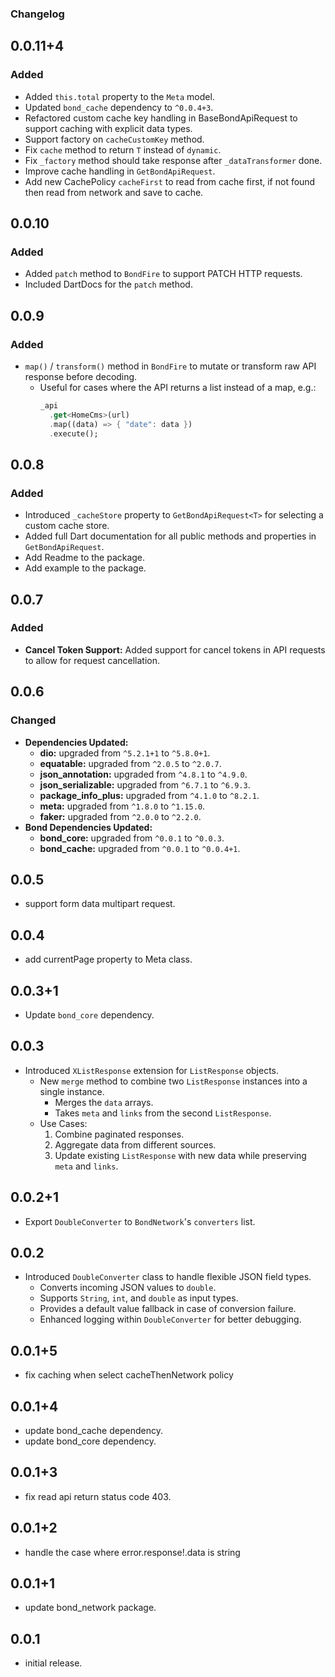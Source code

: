 ### Changelog

## 0.0.11+4
### Added
- Added `this.total` property to the `Meta` model.
- Updated `bond_cache` dependency to `^0.0.4+3`.
- Refactored custom cache key handling in BaseBondApiRequest to support caching with explicit data types.
- Support factory on `cacheCustomKey` method.
- Fix `cache` method to return `T` instead of `dynamic`.
- Fix `_factory` method should take response after `_dataTransformer` done.
- Improve cache handling in `GetBondApiRequest`.
- Add new CachePolicy `cacheFirst` to read from cache first, if not found then read from network and save to cache.

## 0.0.10
### Added
- Added `patch` method to `BondFire` to support PATCH HTTP requests.
- Included DartDocs for the `patch` method.


## 0.0.9
### Added
- `map()` / `transform()` method in `BondFire` to mutate or transform raw API response before decoding.
    - Useful for cases where the API returns a list instead of a map, e.g.:
      ```dart
      _api
        .get<HomeCms>(url)
        .map((data) => { "date": data })
        .execute();
      ```
      
## 0.0.8
### Added
- Introduced `_cacheStore` property to `GetBondApiRequest<T>` for selecting a custom cache store.
- Added full Dart documentation for all public methods and properties in `GetBondApiRequest`.
- Add Readme to the package.
- Add example to the package.

## 0.0.7
### Added
- **Cancel Token Support:** Added support for cancel tokens in API requests to allow for request cancellation.


## 0.0.6

### Changed
- **Dependencies Updated:**
    - **dio:** upgraded from `^5.2.1+1` to `^5.8.0+1`.
    - **equatable:** upgraded from `^2.0.5` to `^2.0.7`.
    - **json_annotation:** upgraded from `^4.8.1` to `^4.9.0`.
    - **json_serializable:** upgraded from `^6.7.1` to `^6.9.3`.
    - **package_info_plus:** upgraded from `^4.1.0` to `^8.2.1`.
    - **meta:** upgraded from `^1.8.0` to `^1.15.0`.
    - **faker:** upgraded from `^2.0.0` to `^2.2.0`.
- **Bond Dependencies Updated:**
    - **bond_core:** upgraded from `^0.0.1` to `^0.0.3`.
    - **bond_cache:** upgraded from `^0.0.1` to `^0.0.4+1`.

## 0.0.5

* support form data multipart request.


## 0.0.4

* add currentPage property to Meta class.

## 0.0.3+1

* Update `bond_core` dependency.

## 0.0.3

- Introduced `XListResponse` extension for `ListResponse` objects.
    - New `merge` method to combine two `ListResponse` instances into a single instance.
        - Merges the `data` arrays.
        - Takes `meta` and `links` from the second `ListResponse`.
    - Use Cases:
        1. Combine paginated responses.
        2. Aggregate data from different sources.
        3. Update existing `ListResponse` with new data while preserving `meta` and `links`.

## 0.0.2+1

* Export `DoubleConverter` to `BondNetwork`'s `converters` list.

## 0.0.2

* Introduced `DoubleConverter` class to handle flexible JSON field types.
    - Converts incoming JSON values to `double`.
    - Supports `String`, `int`, and `double` as input types.
    - Provides a default value fallback in case of conversion failure.
    - Enhanced logging within `DoubleConverter` for better debugging.

## 0.0.1+5

* fix caching when select cacheThenNetwork policy

## 0.0.1+4

* update bond_cache dependency.
* update bond_core dependency.

## 0.0.1+3

* fix read api return status code 403.

## 0.0.1+2

* handle the case where error.response!.data is string

## 0.0.1+1

* update bond_network package.

## 0.0.1

* initial release.